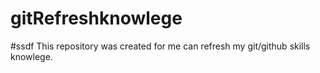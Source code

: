 # gitRefreshknowlege
#ssdf
This repository was created for me can refresh my git/github skills knowlege.
